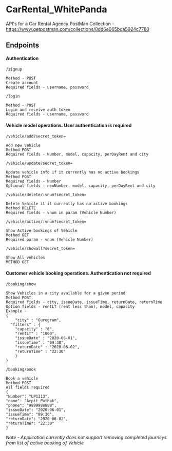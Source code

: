 # CarRental_WhitePanda
API's for a Car Rental Agency 
PostMan Collection - https://www.getpostman.com/collections/8dd6e065bda5924c7780

## Endpoints
#### Authentication
`/signup`
	
	Method - POST
	Create account
	Required fields - username, password
`/login`
	
	Method - POST
	Login and receive auth token
	Required fields - username, password
	

#### Vehicle model operations. User authentication is required
`/vehicle/add?secret_token=`

    Add new Vehicle
    Method POST
    Required fields - Number, model, capacity, perDayRent and city
`/vehicle/update?secret_token=`

    Update vehicle info if it currently has no active bookings
    Method POST
    Required fields - Number
    Optional fields - newNumber, model, capacity, perDayRent and city
`/vehicle/delete/:vnum?secret_token=`

    Delete Vehicle it it currently has no active bookings
    Method DELETE
    Required fields - vnum in param (Vehicle Number)
`/vehicle/active/:vnum?secret_token=`

    Show Active bookings of Vehicle
    Method GET
    Required param - vnum (Vehicle Number)
`/vehicle/showall?secret_token=`

    Show All vehicles
    METHOD GET

#### Customer vehicle booking operations. Authentication not required

`/booking/show`

    Show Vehicles in a city available for a given period
    Method POST
    Required fields - city, issueDate, issueTime, returnDate, returnTime
    Option fields - rentLT (rent less than), model, capacity
    Example - 
    {
	    "city" : "Gurugram",
      "filters" : {
        "capacity" : "6",
        "rentLT" : "1000",
        "issueDate" : "2020-06-01",
        "issueTime" : "09:30",
        "returnDate" : "2020-06-02",
        "returnTime" : "22:30"
        }
    }
`/booking/book`

	Book a vehicle
	Method POST
	All fields required
	{
	"Number": "UP1313",
	"name": "Arpit Pathak",
	"phone": "9999988888",
	"issueDate": "2020-06-01",
	"issueTime": "09:30",
	"returnDate": "2020-06-02",
	"returnTime": "22:30"
	}

*Note - Application currently does not support removing completed journeys from list of active booking of Vehicle*
